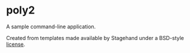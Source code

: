 # poly2

A sample command-line application.

Created from templates made available by Stagehand under a BSD-style
[license](https://github.com/dart-lang/stagehand/blob/master/LICENSE).
